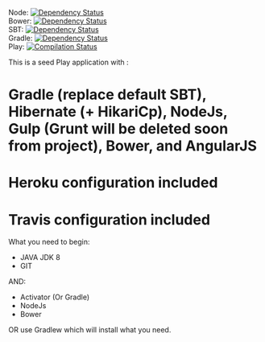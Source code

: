 Node: [![Dependency Status](https://www.versioneye.com/user/projects/57279c34a0ca35004cf7629b/badge.svg?style=flat)](https://www.versioneye.com/user/projects/57279c34a0ca35004cf7629b)  
Bower: [![Dependency Status](https://www.versioneye.com/user/projects/57279c1fa0ca35004baf7509/badge.svg?style=flat)](https://www.versioneye.com/user/projects/57279c1fa0ca35004baf7509)   
SBT: [![Dependency Status](https://www.versioneye.com/user/projects/57279c29a0ca350034be6303/badge.svg?style=flat)](https://www.versioneye.com/user/projects/57279c29a0ca350034be6303)   
Gradle: [![Dependency Status](https://www.versioneye.com/user/projects/572a7198a0ca35005084077d/badge.svg?style=flat)](https://www.versioneye.com/user/projects/572a7198a0ca35005084077d)   
Play: [![Compilation Status](https://travis-ci.org/shiroverlord/Portail-Auto-Eval.svg?branch=master)](https://travis-ci.org/shiroverlord/Portail-Auto-Eval)


This is a seed Play application with :

Gradle (replace default SBT), Hibernate (+ HikariCp), NodeJs, Gulp (Grunt will be deleted soon from project), Bower, and AngularJS
=========================================================================================

Heroku configuration included
=============================
Travis configuration included
=============================

What you need to begin: 
- JAVA JDK 8
- GIT

AND:
- Activator (Or Gradle)
- NodeJs
- Bower

OR use Gradlew which will install what you need.
